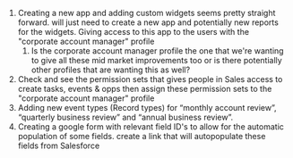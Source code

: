 1. Creating a new app and adding custom widgets seems pretty straight forward. will just need to create a new app and potentially new reports for the widgets. Giving access to this app to the users with the "corporate account manager" profile
	1. Is the corporate account manager profile the one that we're wanting to give all these mid market improvements too or is there potentially other profiles that are wanting this as well?
2. Check and see the permission sets that gives people in Sales access to create tasks, events & opps then assign these permission sets to the "corporate account manager" profile
3. Adding new event types (Record types) for “monthly account review”, “quarterly business review” and “annual business review”. 
4. Creating a google form with relevant field ID's to allow for the automatic population of some fields. create a link that will autopopulate these fields from Salesforce